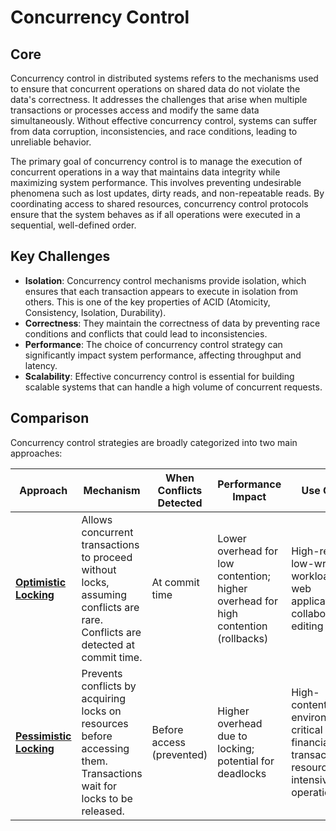 # Concurrency Control

## Core

Concurrency control in distributed systems refers to the mechanisms used to ensure that concurrent operations on shared data do not violate the data's correctness. It addresses the challenges that arise when multiple transactions or processes access and modify the same data simultaneously. Without effective concurrency control, systems can suffer from data corruption, inconsistencies, and race conditions, leading to unreliable behavior.

The primary goal of concurrency control is to manage the execution of concurrent operations in a way that maintains data integrity while maximizing system performance. This involves preventing undesirable phenomena such as lost updates, dirty reads, and non-repeatable reads. By coordinating access to shared resources, concurrency control protocols ensure that the system behaves as if all operations were executed in a sequential, well-defined order.

## Key Challenges

- **Isolation**: Concurrency control mechanisms provide isolation, which ensures that each transaction appears to execute in isolation from others. This is one of the key properties of ACID (Atomicity, Consistency, Isolation, Durability).
- **Correctness**: They maintain the correctness of data by preventing race conditions and conflicts that could lead to inconsistencies.
- **Performance**: The choice of concurrency control strategy can significantly impact system performance, affecting throughput and latency.
- **Scalability**: Effective concurrency control is essential for building scalable systems that can handle a high volume of concurrent requests.

## Comparison

Concurrency control strategies are broadly categorized into two main approaches:

| Approach | Mechanism | When Conflicts Detected | Performance Impact | Use Case |
|---|---|---|---|---|
| **[Optimistic Locking](./optimistic-locking)** | Allows concurrent transactions to proceed without locks, assuming conflicts are rare. Conflicts are detected at commit time. | At commit time | Lower overhead for low contention; higher overhead for high contention (rollbacks) | High-read, low-write workloads; web applications; collaborative editing | 
| **[Pessimistic Locking](./pessimistic-locking)** | Prevents conflicts by acquiring locks on resources before accessing them. Transactions wait for locks to be released. | Before access (prevented) | Higher overhead due to locking; potential for deadlocks | High-contention environments; critical financial transactions; resource-intensive operations |